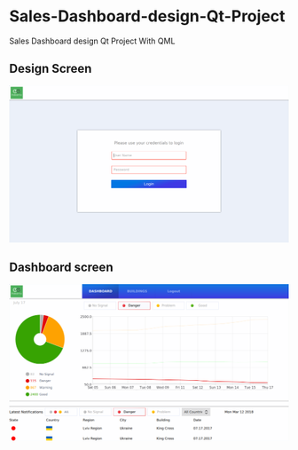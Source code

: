 # Sales-Dashboard-design-Qt-Project
Sales Dashboard design Qt Project With QML

## Design Screen
![alt text](https://github.com/IndeemaSoftware/QDashBoard/blob/Assets/login.png)

## Dashboard screen
![alt text](https://github.com/IndeemaSoftware/QDashBoard/blob/Assets/dashvoard.png)

